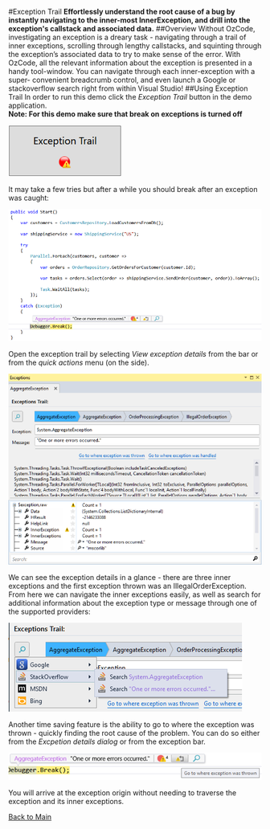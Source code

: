 ﻿#Exception Trail
**Effortlessly understand the root cause of a bug by instantly navigating to the **inner-most** InnerException, and drill into the exception's callstack and associated data.**
##Overview
Without OzCode, investigating an exception is a dreary task -  navigating through a trail of inner exceptions, scrolling through lengthy callstacks, and squinting through the exception’s associated data to try to make sense of the error. With OzCode, all the relevant information about the exception is presented in a handy tool-window. You can navigate through each inner-exception with a super- convenient breadcrumb control, and even launch a Google or stackoverflow search right from within Visual Studio!
##Using Exception Trail
In order to run this demo click the _Exception Trail_ button in the demo application.  
**Note: For this demo make sure that break on exceptions is turned off**   

![Conditional breakpoints button](Resources/exceptionTrailButton.PNG)

It may take a few tries but after a while you should break after an exception was caught: 

![Exception caught](Resources/breakOnException.PNG)

Open the exception trail by selecting  _View exception details_ from the bar or from the _quick actions_ menu (on the side).

![Exception details](Resources/exceptionDetails.PNG)

We can see the exception details in a glance - there are three inner exceptions and the first exception thrown was an IllegalOrderException.
From here we can navigate the inner exceptions easily, as well as search for additional information about the exception type or message through one of the supported providers:

![Search for information](Resources/searchException.PNG)

Another time saving feature is the ability to go to where the exception was thrown - quickly finding the root cause of the problem. You can do so either from the _Excpetion details dialog_ or from the exception bar.

![Go to where exception was thrown](Resources/gotoWhereExceptionWasThrown.PNG)

You will arrive at the exception origin without needing to traverse the exception and its inner exceptions.

 [Back to Main](../../README.md)  

